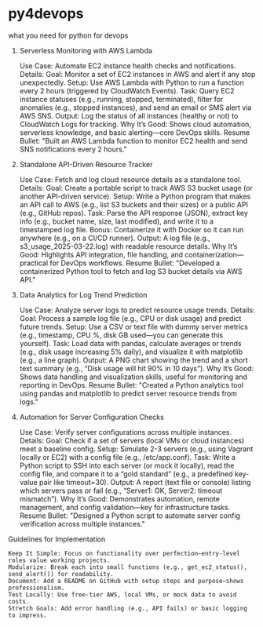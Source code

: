 # py4devops
what you need for python for devops
1. Serverless Monitoring with AWS Lambda

    Use Case: Automate EC2 instance health checks and notifications.
    Details:
        Goal: Monitor a set of EC2 instances in AWS and alert if any stop unexpectedly.
        Setup: Use AWS Lambda with Python to run a function every 2 hours (triggered by CloudWatch Events).
        Task: Query EC2 instance statuses (e.g., running, stopped, terminated), filter for anomalies (e.g., stopped instances), and send an email or SMS alert via AWS SNS.
        Output: Log the status of all instances (healthy or not) to CloudWatch Logs for tracking.
    Why It’s Good: Shows cloud automation, serverless knowledge, and basic alerting—core DevOps skills.
    Resume Bullet: "Built an AWS Lambda function to monitor EC2 health and send SNS notifications every 2 hours."

2. Standalone API-Driven Resource Tracker

    Use Case: Fetch and log cloud resource details as a standalone tool.
    Details:
        Goal: Create a portable script to track AWS S3 bucket usage (or another API-driven service).
        Setup: Write a Python program that makes an API call to AWS (e.g., list S3 buckets and their sizes) or a public API (e.g., GitHub repos).
        Task: Parse the API response (JSON), extract key info (e.g., bucket name, size, last modified), and write it to a timestamped log file.
        Bonus: Containerize it with Docker so it can run anywhere (e.g., on a CI/CD runner).
        Output: A log file (e.g., s3_usage_2025-03-22.log) with readable resource details.
    Why It’s Good: Highlights API integration, file handling, and containerization—practical for DevOps workflows.
    Resume Bullet: "Developed a containerized Python tool to fetch and log S3 bucket details via AWS API."

3. Data Analytics for Log Trend Prediction

    Use Case: Analyze server logs to predict resource usage trends.
    Details:
        Goal: Process a sample log file (e.g., CPU or disk usage) and predict future trends.
        Setup: Use a CSV or text file with dummy server metrics (e.g., timestamp, CPU %, disk GB used—you can generate this yourself).
        Task: Load data with pandas, calculate averages or trends (e.g., disk usage increasing 5% daily), and visualize it with matplotlib (e.g., a line graph).
        Output: A PNG chart showing the trend and a short text summary (e.g., “Disk usage will hit 90% in 10 days”).
    Why It’s Good: Shows data handling and visualization skills, useful for monitoring and reporting in DevOps.
    Resume Bullet: "Created a Python analytics tool using pandas and matplotlib to predict server resource trends from logs."

4. Automation for Server Configuration Checks

    Use Case: Verify server configurations across multiple instances.
    Details:
        Goal: Check if a set of servers (local VMs or cloud instances) meet a baseline config.
        Setup: Simulate 2-3 servers (e.g., using Vagrant locally or EC2) with a config file (e.g., /etc/app.conf).
        Task: Write a Python script to SSH into each server (or mock it locally), read the config file, and compare it to a “gold standard” (e.g., a predefined key-value pair like timeout=30).
        Output: A report (text file or console) listing which servers pass or fail (e.g., “Server1: OK, Server2: timeout mismatch”).
    Why It’s Good: Demonstrates automation, remote management, and config validation—key for infrastructure tasks.
    Resume Bullet: "Designed a Python script to automate server config verification across multiple instances."

Guidelines for Implementation

    Keep It Simple: Focus on functionality over perfection—entry-level roles value working projects.
    Modularize: Break each into small functions (e.g., get_ec2_status(), send_alert()) for readability.
    Document: Add a README on GitHub with setup steps and purpose—shows professionalism.
    Test Locally: Use free-tier AWS, local VMs, or mock data to avoid costs.
    Stretch Goals: Add error handling (e.g., API fails) or basic logging to impress.
